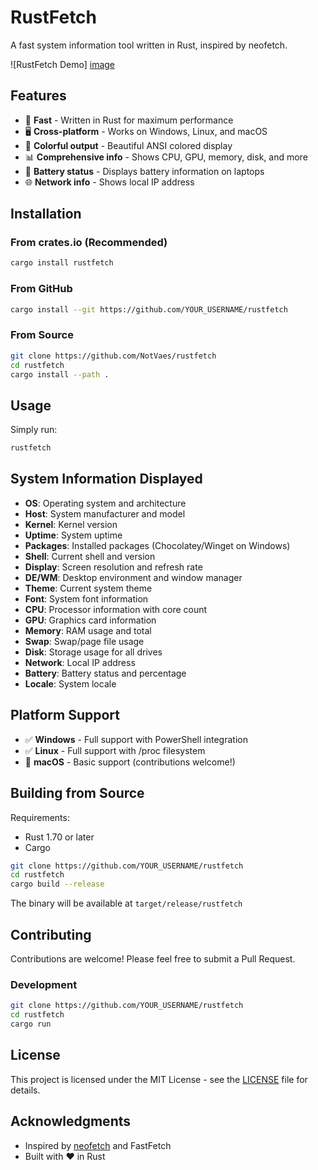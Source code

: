 # RustFetch

A fast system information tool written in Rust, inspired by neofetch.

![RustFetch Demo] [image](https://github.com/user-attachments/assets/7bbbc34f-5ba6-4cc2-969a-c5844f4b463d)


## Features

- 🚀 **Fast** - Written in Rust for maximum performance
- 🖥️ **Cross-platform** - Works on Windows, Linux, and macOS
- 🎨 **Colorful output** - Beautiful ANSI colored display
- 📊 **Comprehensive info** - Shows CPU, GPU, memory, disk, and more
- 🔋 **Battery status** - Displays battery information on laptops
- 🌐 **Network info** - Shows local IP address

## Installation

### From crates.io (Recommended)

```bash
cargo install rustfetch
```

### From GitHub

```bash
cargo install --git https://github.com/YOUR_USERNAME/rustfetch
```

### From Source

```bash
git clone https://github.com/NotVaes/rustfetch
cd rustfetch
cargo install --path .
```

## Usage

Simply run:

```bash
rustfetch
```

## System Information Displayed

- **OS**: Operating system and architecture
- **Host**: System manufacturer and model
- **Kernel**: Kernel version
- **Uptime**: System uptime
- **Packages**: Installed packages (Chocolatey/Winget on Windows)
- **Shell**: Current shell and version
- **Display**: Screen resolution and refresh rate
- **DE/WM**: Desktop environment and window manager
- **Theme**: Current system theme
- **Font**: System font information
- **CPU**: Processor information with core count
- **GPU**: Graphics card information
- **Memory**: RAM usage and total
- **Swap**: Swap/page file usage
- **Disk**: Storage usage for all drives
- **Network**: Local IP address
- **Battery**: Battery status and percentage
- **Locale**: System locale

## Platform Support

- ✅ **Windows** - Full support with PowerShell integration
- ✅ **Linux** - Full support with /proc filesystem
- 🚧 **macOS** - Basic support (contributions welcome!)

## Building from Source

Requirements:
- Rust 1.70 or later
- Cargo

```bash
git clone https://github.com/YOUR_USERNAME/rustfetch
cd rustfetch
cargo build --release
```

The binary will be available at `target/release/rustfetch`

## Contributing

Contributions are welcome! Please feel free to submit a Pull Request.

### Development

```bash
git clone https://github.com/YOUR_USERNAME/rustfetch
cd rustfetch
cargo run
```

## License

This project is licensed under the MIT License - see the [LICENSE](LICENSE) file for details.

## Acknowledgments

- Inspired by [neofetch](https://github.com/dylanaraps/neofetch) and FastFetch
- Built with ❤️ in Rust
